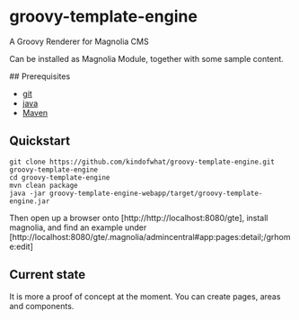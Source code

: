 groovy-template-engine
======================

A Groovy Renderer for Magnolia CMS

Can be installed as Magnolia Module, together with some sample content.

## Prerequisites
* [git](http://git-scm.com/)
* [java](java.com)
* [Maven](maven.apache.org)

## Quickstart
```shell
git clone https://github.com/kindofwhat/groovy-template-engine.git groovy-template-engine
cd groovy-template-engine
mvn clean package
java -jar groovy-template-engine-webapp/target/groovy-template-engine.jar
```
Then open up a browser onto [http://http://localhost:8080/gte], install magnolia, and find an example under [http://localhost:8080/gte/.magnolia/admincentral#app:pages:detail;/grhome:edit]

## Current state
It is more a proof of concept at the moment. You can create pages, areas and components.